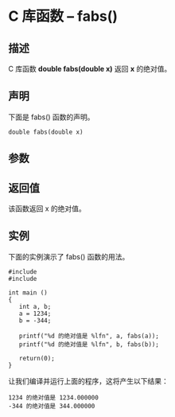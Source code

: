 # C 库函数 – fabs()


## 描述

C 库函数 **double fabs(double x)** 返回 **x** 的绝对值。

## 声明

下面是 fabs() 函数的声明。

    double fabs(double x)

## 参数

## 返回值

该函数返回 x 的绝对值。

## 实例

下面的实例演示了 fabs() 函数的用法。

    #include 
    #include 

    int main ()
    {
       int a, b;
       a = 1234;
       b = -344;

       printf("%d 的绝对值是 %lfn", a, fabs(a));
       printf("%d 的绝对值是 %lfn", b, fabs(b));

       return(0);
    }

让我们编译并运行上面的程序，这将产生以下结果：

    1234 的绝对值是 1234.000000
    -344 的绝对值是 344.000000